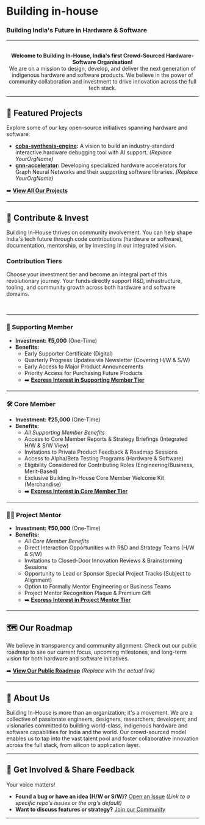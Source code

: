 # Building in-house
### Building India's Future in Hardware & Software

---

<p align="center">
  <!-- Optional: Add your Logo here if you have one hosted -->
  <!-- <img src="URL_TO_YOUR_LOGO.png" alt="Building In-House Logo" width="200"/> -->
  <br>
  <strong>Welcome to Building In-House, India's first Crowd-Sourced Hardware-Software Organisation!</strong>
  <br>
  We are on a mission to design, develop, and deliver the next generation of indigenous hardware and software products. We believe in the power of community collaboration and investment to drive innovation across the full tech stack.
</p>

---


## <a id="featured-projects"></a>🚀 Featured Projects

Explore some of our key open-source initiatives spanning hardware and software:

*   **[coba-synthesis-engine](https://github.com/Building-in-house/coba-synthesis-engine):** A vision to build an industry-standard interactive hardware debugging tool with AI support. *(Replace YourOrgName)*
*   **[gnn-accelerator](https://github.com/Building-in-house/gnn-accelerator):** Developing specialized hardware accelerators for Graph Neural Networks and their supporting software libraries. *(Replace YourOrgName)*
  
➡️ [**View All Our Projects**](https://github.com/orgs/Building-in-house/repositories)

---

## <a id="contribute--invest"></a>🤝 Contribute & Invest

Building In-House thrives on community involvement. You can help shape India's tech future through code contributions (hardware or software), documentation, mentorship, or by investing in our integrated vision.

### Contribution Tiers

Choose your investment tier and become an integral part of this revolutionary journey. Your funds directly support R&D, infrastructure, tooling, and community growth across both hardware and software domains.

<br>

---

### 🌱 Supporting Member

*   **Investment:** **₹5,000** (One-Time)
*   **Benefits:**
    *   Early Supporter Certificate (Digital)
    *   Quarterly Progress Updates via Newsletter (Covering H/W & S/W)
    *   Early Access to Major Product Announcements
    *   Priority Access for Purchasing Future Products
    *   ➡️ [**Express Interest in Supporting Member Tier**](mailto:yashkumar3066@gmail.com?subject=Interest%20in%20Building%20In-House%20-%20Supporting%20Member%20Tier)
---

### 🛠️ Core Member

*   **Investment:** **₹25,000** (One-Time)
*   **Benefits:**
    *   _All Supporting Member Benefits_
    *   Access to Core Member Reports & Strategy Briefings (Integrated H/W & S/W View)
    *   Invitations to Private Product Feedback & Roadmap Sessions
    *   Access to Alpha/Beta Testing Programs (Hardware & Software)
    *   Eligibility Considered for Contributing Roles (Engineering/Business, Merit-Based)
    *   Exclusive Building In-House Core Member Welcome Kit (Merchandise)
    *   ➡️ [**Express Interest in Core Member Tier**](mailto:yashkumar3066@gmail.com?subject=Interest%20in%20Building%20In-House%20-%20Core%20Member%20Tier)

---

### 🧑‍🏫 Project Mentor

*   **Investment:** **₹50,000** (One-Time)
*   **Benefits:**
    *   _All Core Member Benefits_
    *   Direct Interaction Opportunities with R&D and Strategy Teams (H/W & S/W)
    *   Invitations to Closed-Door Innovation Reviews & Brainstorming Sessions
    *   Opportunity to Lead or Sponsor Special Project Tracks (Subject to Alignment)
    *   Option to Formally Mentor Engineering or Business Teams
    *   Project Mentor Recognition Plaque & Premium Gift
    *   ➡️ [**Express Interest in Project Mentor Tier**](mailto:yashkumar3066@gmail.com?subject=Interest%20in%20Building%20In-House%20-%20Project%20Mentor%20Tier)

---

## <a id="roadmap"></a>🗺️ Our Roadmap

We believe in transparency and community alignment. Check out our public roadmap to see our current focus, upcoming milestones, and long-term vision for both hardware and software initiatives.

➡️ [**View Our Public Roadmap**](link-to-your-roadmap-file-wiki-or-project-board) *(Replace with the actual link)*

---

## <a id="about-us"></a>🏢 About Us

Building In-House is more than an organization; it's a movement. We are a collective of passionate engineers, designers, researchers, developers, and visionaries committed to building world-class, indigenous hardware and software capabilities for India and the world. Our crowd-sourced model enables us to tap into the vast talent pool and foster collaborative innovation across the full stack, from silicon to application layer.

---

## 💬 Get Involved & Share Feedback

Your voice matters!

*   **Found a bug or have an idea (H/W or S/W)?** [Open an Issue](https://github.com/YourOrgName/RelevantRepo/issues) *(Link to a specific repo's issues or the org's default)*
*   **Want to discuss features or strategy?** [Join our Community]([link-to-discussions-or-forum](https://join.slack.com/t/building-in-house/shared_invite/zt-300jdnu1y-GU4pLTq65yL9TYm45d2HSg))
---
